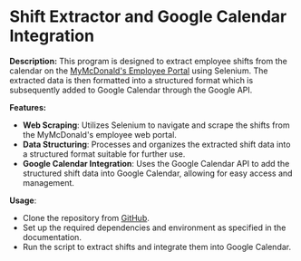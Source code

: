 

# **Shift Extractor and Google Calendar Integration**

**Description:**
This program is designed to extract employee shifts from the calendar on the [MyMcDonald's Employee Portal](https://mymcd.eu) using Selenium. The extracted data is then formatted into a structured format which is subsequently added to Google Calendar through the Google API.

**Features:**
- **Web Scraping**: Utilizes Selenium to navigate and scrape the shifts from the MyMcDonald's employee web portal.
- **Data Structuring**: Processes and organizes the extracted shift data into a structured format suitable for further use.
- **Google Calendar Integration**: Uses the Google Calendar API to add the structured shift data into Google Calendar, allowing for easy access and management.

**Usage**:
- Clone the repository from [GitHub](https://github.com/Nandaki/mymcd.eu-shifts).
- Set up the required dependencies and environment as specified in the documentation.
- Run the script to extract shifts and integrate them into Google Calendar.



